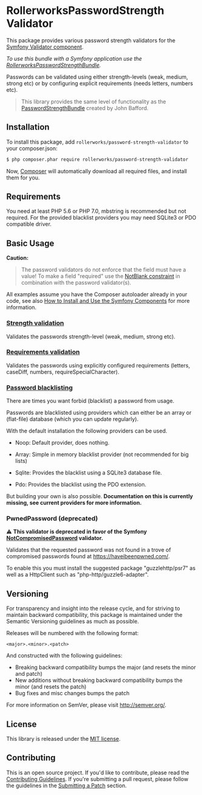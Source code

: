 RollerworksPasswordStrength Validator
=====================================

This package provides various password strength validators for the [Symfony Validator
component](http://symfony.com/doc/current/components/validator.html). 

_To use this bundle with a Symfony application use the [RollerworksPasswordStrengthBundle][1]._

Passwords can be validated using either strength-levels (weak, medium, strong etc)
or by configuring explicit requirements (needs letters, numbers etc).

> This library provides the same level of functionality as the
> [PasswordStrengthBundle](https://github.com/jbafford/PasswordStrengthBundle) created by John Bafford.

## Installation

To install this package, add `rollerworks/password-strength-validator` to your composer.json:

```bash
$ php composer.phar require rollerworks/password-strength-validator
```

Now, [Composer][2] will automatically download all required files, and install them
for you.

## Requirements

You need at least PHP 5.6 or PHP 7.0, mbstring is recommended but not required.
For the provided blacklist providers you may need SQLite3 or PDO compatible driver. 

## Basic Usage

**Caution:**

> The password validators do not enforce that the field must have a value!
> To make a field "required" use the [NotBlank constraint](http://symfony.com/doc/current/reference/constraints/NotBlank.html)
> in combination with the password validator(s).

All examples assume you have the Composer autoloader already in your code,
see also [How to Install and Use the Symfony Components](http://symfony.com/doc/current/components/using_components.html)
for more information.

### [Strength validation](docs/strength-validation.md)

Validates the passwords strength-level (weak, medium, strong etc).

### [Requirements validation](docs/requirements-validation.md)

Validates the passwords using explicitly configured requirements (letters, caseDiff, numbers, requireSpecialCharacter).

### [Password blacklisting](docs/blacklist.md)

There are times you want forbid (blacklist) a password from usage.

Passwords are blacklisted using providers which can either be an array or
(flat-file) database (which you can update regularly).

With the default installation the following providers can be used.

* Noop: Default provider, does nothing.

* Array: Simple in memory blacklist provider (not recommended for big lists)

* Sqlite: Provides the blacklist using a SQLite3 database file.

* Pdo: Provides the blacklist using the PDO extension.

But building your own is also possible.
__Documentation on this is currently missing,
see current providers for more information.__

### PwnedPassword (deprecated)

⚠️ **This validator is deprecated in favor of the Symfony [NotCompromisedPassword](https://symfony.com/doc/current/reference/constraints/NotCompromisedPassword.html)
validator.**

Validates that the requested password was not found in a trove of compromised passwords found at <https://haveibeenpwned.com/>.

To enable this you must install the suggested package "guzzlehttp/psr7" as well as a HttpClient such as "php-http/guzzle6-adapter".

## Versioning

For transparency and insight into the release cycle, and for striving
to maintain backward compatibility, this package is maintained under
the Semantic Versioning guidelines as much as possible.

Releases will be numbered with the following format:

`<major>.<minor>.<patch>`

And constructed with the following guidelines:

* Breaking backward compatibility bumps the major (and resets the minor and patch)
* New additions without breaking backward compatibility bumps the minor (and resets the patch)
* Bug fixes and misc changes bumps the patch

For more information on SemVer, please visit <http://semver.org/>.

## License

This library is released under the [MIT license](LICENSE).

## Contributing

This is an open source project. If you'd like to contribute,
please read the [Contributing Guidelines][3]. If you're submitting
a pull request, please follow the guidelines in the [Submitting a Patch][4] section.

[1]: https://github.com/rollerworks/PasswordStrengthBundle
[2]: https://getcomposer.org/doc/00-intro.md
[3]: https://github.com/rollerworks/contributing
[4]: https://contributing.readthedocs.org/en/latest/code/patches.html
